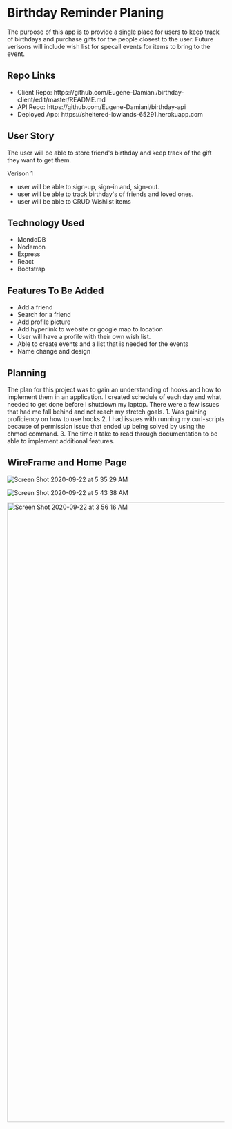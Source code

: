 
# Birthday Reminder Planing

The purpose of this app is to provide a single place for users to keep track of birthdays and purchase gifts for the people closest to the user. Future verisons will include wish list for specail events for items to bring to the event.

## Repo Links

<ul>
  <li> Client Repo: https://github.com/Eugene-Damiani/birthday-client/edit/master/README.md </li>
  <li> API Repo: https://github.com/Eugene-Damiani/birthday-api </li>
  <li> Deployed App: https://sheltered-lowlands-65291.herokuapp.com </li>
</ul>



## User Story

The user will be able to store friend's birthday and keep track of the gift they want to get them.

Verison 1
- user will be able to sign-up, sign-in and, sign-out.
- user will be able to track birthday's of friends and loved ones.
- user will be able to CRUD Wishlist items

## Technology Used
- MondoDB
- Nodemon
- Express
- React
- Bootstrap

## Features To Be Added
- Add a friend
- Search for a friend
- Add profile picture
- Add hyperlink to website or google map to location
- User will have a profile with their own wish list.
- Able to create events and a list that is needed for the events
- Name change and design


## Planning

The plan for this project was to gain an understanding of hooks and how to implement them in an application. I created schedule of each day and what needed to get done before I shutdown my laptop. There were a few issues that had me fall behind and not reach my stretch goals. 1. Was gaining proficiency on how to use hooks 2. I had issues with running my curl-scripts because of permission issue that ended up being solved by using the chmod command. 3. The time it take to read through documentation to be able to implement additional features.

## WireFrame and Home Page
![Screen Shot 2020-09-22 at 5 35 29 AM](https://user-images.githubusercontent.com/65584864/93882786-8c284f00-fc95-11ea-9526-6818094ccc28.png)

![Screen Shot 2020-09-22 at 5 43 38 AM](https://user-images.githubusercontent.com/65584864/93883584-9bf46300-fc96-11ea-9607-7af81cb9b389.png)

<img width="1436" alt="Screen Shot 2020-09-22 at 3 56 16 AM" src="https://user-images.githubusercontent.com/65584864/93883012-ceea2700-fc95-11ea-9ebe-7b2b28db3e52.png">


